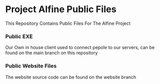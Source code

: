 # Project Alfine Public Files
This Repository Contains Public Files For The Alfine Project
### Public EXE
Our Own in house client used to connect pepole to our servers, can be found on the main branch on this repository
### Public Website Files
The website source code can be found on the website branch
